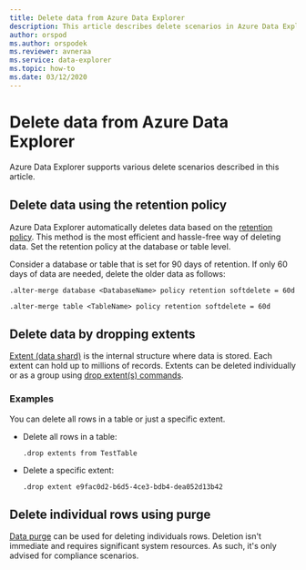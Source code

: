 ```yaml
---
title: Delete data from Azure Data Explorer
description: This article describes delete scenarios in Azure Data Explorer, including purge, dropping extents and retention based deletes.
author: orspod
ms.author: orspodek
ms.reviewer: avneraa
ms.service: data-explorer
ms.topic: how-to
ms.date: 03/12/2020
---
```


# Delete data from Azure Data Explorer

Azure Data Explorer supports various delete scenarios described in this article. 

## Delete data using the retention policy

Azure Data Explorer automatically deletes data based on the [retention policy](kusto/management/retentionpolicy.md). This method is the most efficient and hassle-free way of deleting data. Set the retention policy at the database or table level.

Consider a database or table that is set for 90 days of retention. If only 60 days of data are needed, delete the older data as follows:

```kusto
.alter-merge database <DatabaseName> policy retention softdelete = 60d

.alter-merge table <TableName> policy retention softdelete = 60d
```

## Delete data by dropping extents

[Extent (data shard)](kusto/management/extents-overview.md) is the internal structure where data is stored. Each extent can hold up to millions of records. Extents can be deleted individually or as a group using [drop extent(s) commands](kusto/management/extents-commands.md#drop-extents). 

### Examples

You can delete all rows in a table or just a specific extent.

* Delete all rows in a table:

    ```kusto
    .drop extents from TestTable
    ```

* Delete a specific extent:

    ```kusto
    .drop extent e9fac0d2-b6d5-4ce3-bdb4-dea052d13b42
    ```

## Delete individual rows using purge

[Data purge](kusto/concepts/data-purge.md) can be used for deleting individuals rows. Deletion isn't immediate and requires significant system resources. As such, it's only advised for compliance scenarios.  

